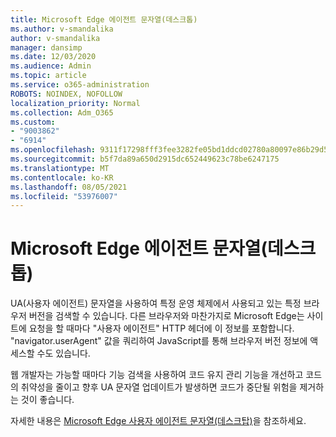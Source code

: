 ```yaml
---
title: Microsoft Edge 에이전트 문자열(데스크톱)
ms.author: v-smandalika
author: v-smandalika
manager: dansimp
ms.date: 12/03/2020
ms.audience: Admin
ms.topic: article
ms.service: o365-administration
ROBOTS: NOINDEX, NOFOLLOW
localization_priority: Normal
ms.collection: Adm_O365
ms.custom:
- "9003862"
- "6914"
ms.openlocfilehash: 9311f17298fff3fee3282fe05bd1ddcd02780a80097e86b29d56ffd575a9a571
ms.sourcegitcommit: b5f7da89a650d2915dc652449623c78be6247175
ms.translationtype: MT
ms.contentlocale: ko-KR
ms.lasthandoff: 08/05/2021
ms.locfileid: "53976007"
---
```

# <a name="microsoft-edge-user-agent-string-desktop"></a>Microsoft Edge 에이전트 문자열(데스크톱)

UA(사용자 에이전트) 문자열을 사용하여 특정 운영 체제에서 사용되고 있는 특정 브라우저 버전을 검색할 수 있습니다. 다른 브라우저와 마찬가지로 Microsoft Edge는 사이트에 요청을 할 때마다 "사용자 에이전트" HTTP 헤더에 이 정보를 포함합니다. "navigator.userAgent" 값을 쿼리하여 JavaScript를 통해 브라우저 버전 정보에 액세스할 수도 있습니다.

웹 개발자는 가능할 때마다 기능 검색을 사용하여 코드 유지 관리 기능을 개선하고 코드의 취약성을 줄이고 향후 UA 문자열 업데이트가 발생하면 코드가 중단될 위험을 제거하는 것이 좋습니다.

자세한 내용은 [Microsoft Edge 사용자 에이전트 문자열(데스크탑)](https://docs.microsoft.com/microsoft-edge/web-platform/user-agent-string)을 참조하세요.
